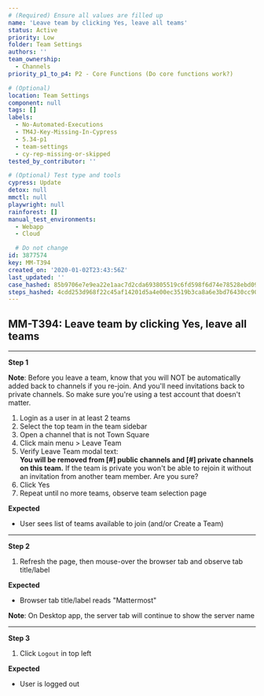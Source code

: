 ```yaml
---
# (Required) Ensure all values are filled up
name: 'Leave team by clicking Yes, leave all teams'
status: Active
priority: Low
folder: Team Settings
authors: ''
team_ownership:
  - Channels
priority_p1_to_p4: P2 - Core Functions (Do core functions work?)

# (Optional)
location: Team Settings
component: null
tags: []
labels:
  - No-Automated-Executions
  - TM4J-Key-Missing-In-Cypress
  - 5.34-p1
  - team-settings
  - cy-rep-missing-or-skipped
tested_by_contributor: ''

# (Optional) Test type and tools
cypress: Update
detox: null
mmctl: null
playwright: null
rainforest: []
manual_test_environments:
  - Webapp
  - Cloud

  # Do not change
id: 3877574
key: MM-T394
created_on: '2020-01-02T23:43:56Z'
last_updated: ''
case_hashed: 85b9706e7e9ea22e1aac7d2cda693805519c6fd598f6d74e78528ebd09ef5811058078d1d33a43c79245135b54c0e717
steps_hashed: 4cdd253d968f22c45af14201d5a4e00ec3519b3ca8a6e3bd76430cc909a350dd72dafe67814f2374d05219c7c00e1732
---
```


<!-- (Auto-generated) Based on frontmatter's "key" and "name" -->

## MM-T394: Leave team by clicking Yes, leave all teams

---

**Step 1**

**Note**: Before you leave a team, know that you will NOT be automatically added back to channels if you re-join. And you'll need invitations back to private channels. So make sure you're using a test account that doesn't matter.

1. Login as a user in at least 2 teams
2. Select the top team in the team sidebar
3. Open a channel that is not Town Square
4. Click main menu > Leave Team
5. Verify Leave Team modal text:\
   **You will be removed from \[#] public channels and \[#] private channels on this team.** If the team is private you won't be able to rejoin it without an invitation from another team member. Are you sure?
6. Click Yes
7. Repeat until no more teams, observe team selection page

**Expected**

- User sees list of teams available to join (and/or Create a Team)

---

**Step 2**

1. Refresh the page, then mouse-over the browser tab and observe tab title/label

**Expected**

- Browser tab title/label reads "Mattermost"

**Note**: On Desktop app, the server tab will continue to show the server name

---

**Step 3**

1. Click `Logout` in top left

**Expected**

- User is logged out
